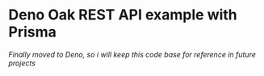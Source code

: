 # Deno Oak REST API example with Prisma

_Finally moved to Deno, so i will keep this code base for reference in future
projects_
